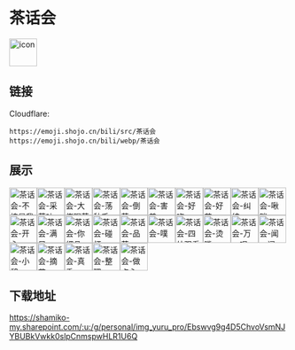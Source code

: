 # 茶话会
<img src="https://emoji.shojo.cn/bili/src/茶话会/icon.png" width="50" height="50" alt="icon">

## 链接
Cloudflare:
```
https://emoji.shojo.cn/bili/src/茶话会
https://emoji.shojo.cn/bili/webp/茶话会
```
## 展示
<img src="https://emoji.shojo.cn/bili/src/茶话会/茶话会-不愧是我.png" width="50" height="50" alt="茶话会-不愧是我"><img src="https://emoji.shojo.cn/bili/src/茶话会/茶话会-采茶叶.png" width="50" height="50" alt="茶话会-采茶叶"><img src="https://emoji.shojo.cn/bili/src/茶话会/茶话会-大佬喝茶.png" width="50" height="50" alt="茶话会-大佬喝茶"><img src="https://emoji.shojo.cn/bili/src/茶话会/茶话会-荡秋千.png" width="50" height="50" alt="茶话会-荡秋千"><img src="https://emoji.shojo.cn/bili/src/茶话会/茶话会-倒茶.png" width="50" height="50" alt="茶话会-倒茶"><img src="https://emoji.shojo.cn/bili/src/茶话会/茶话会-害羞.png" width="50" height="50" alt="茶话会-害羞"><img src="https://emoji.shojo.cn/bili/src/茶话会/茶话会-好吃.png" width="50" height="50" alt="茶话会-好吃"><img src="https://emoji.shojo.cn/bili/src/茶话会/茶话会-好苦.png" width="50" height="50" alt="茶话会-好苦"><img src="https://emoji.shojo.cn/bili/src/茶话会/茶话会-纠结.png" width="50" height="50" alt="茶话会-纠结"><img src="https://emoji.shojo.cn/bili/src/茶话会/茶话会-啾咪.png" width="50" height="50" alt="茶话会-啾咪"><img src="https://emoji.shojo.cn/bili/src/茶话会/茶话会-开心.png" width="50" height="50" alt="茶话会-开心"><img src="https://emoji.shojo.cn/bili/src/茶话会/茶话会-满足.png" width="50" height="50" alt="茶话会-满足"><img src="https://emoji.shojo.cn/bili/src/茶话会/茶话会-你细品.png" width="50" height="50" alt="茶话会-你细品"><img src="https://emoji.shojo.cn/bili/src/茶话会/茶话会-碰杯.png" width="50" height="50" alt="茶话会-碰杯"><img src="https://emoji.shojo.cn/bili/src/茶话会/茶话会-品茶.png" width="50" height="50" alt="茶话会-品茶"><img src="https://emoji.shojo.cn/bili/src/茶话会/茶话会-噗.png" width="50" height="50" alt="茶话会-噗"><img src="https://emoji.shojo.cn/bili/src/茶话会/茶话会-四处观看.png" width="50" height="50" alt="茶话会-四处观看"><img src="https://emoji.shojo.cn/bili/src/茶话会/茶话会-烫嘴.png" width="50" height="50" alt="茶话会-烫嘴"><img src="https://emoji.shojo.cn/bili/src/茶话会/茶话会-万一呢.png" width="50" height="50" alt="茶话会-万一呢"><img src="https://emoji.shojo.cn/bili/src/茶话会/茶话会-闻一闻.png" width="50" height="50" alt="茶话会-闻一闻"><img src="https://emoji.shojo.cn/bili/src/茶话会/茶话会-小憩.png" width="50" height="50" alt="茶话会-小憩"><img src="https://emoji.shojo.cn/bili/src/茶话会/茶话会-摘花.png" width="50" height="50" alt="茶话会-摘花"><img src="https://emoji.shojo.cn/bili/src/茶话会/茶话会-真香.png" width="50" height="50" alt="茶话会-真香"><img src="https://emoji.shojo.cn/bili/src/茶话会/茶话会-整理.png" width="50" height="50" alt="茶话会-整理"><img src="https://emoji.shojo.cn/bili/src/茶话会/茶话会-做点心.png" width="50" height="50" alt="茶话会-做点心">

## 下载地址

https://shamiko-my.sharepoint.com/:u:/g/personal/img_yuru_pro/Ebswvg9g4D5ChvoVsmNJYBUBkVwkk0slpCnmspwHLR1U6Q